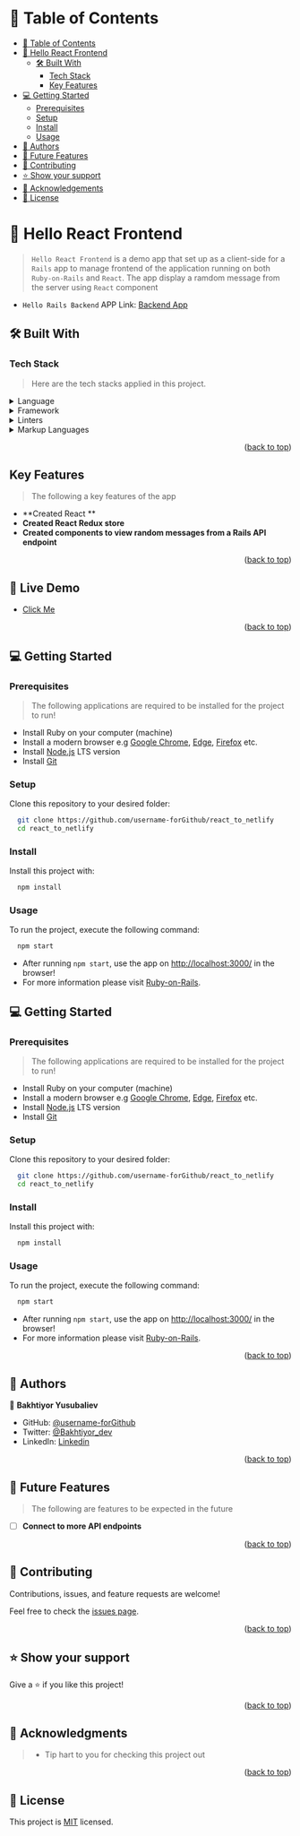 # 📗 Table of Contents <a name="readme-topi"></a>

- [📗 Table of Contents](#table-of-contents)
- [📖 Hello React Frontend](#about-project)
  - [🛠 Built With ](#built-with)
    - [Tech Stack ](#tech-stack)
    - [Key Features ](#key-features)
- [💻 Getting Started ](#getting-started)
  - [Prerequisites](#prerequisites)
  - [Setup](#setup)
  - [Install](#install)
  - [Usage](#usage)
- [👥 Authors ](#authors)
- [🔭 Future Features](#future-features)
- [🤝 Contributing ](#contributing)
- [⭐️ Show your support ](#️show-your-support)
- [🙏 Acknowledgements](#acknowledgements)
- [📝 License ](#license)

# 📖 Hello React Frontend <a name="about-project"></a>

> `Hello React Frontend` is a demo app that set up as a client-side for a `Rails`
> app to manage frontend of the application running on both `Ruby-on-Rails` and `React`.
> The app display a ramdom message from the server using `React` component


- `Hello Rails Backend` APP Link: [Backend App](https://github.com/username-forGithub/rails_to_render)

## 🛠 Built With <a name="built-with"></a>

### Tech Stack <a name="tech-stack"></a>

> Here are the tech stacks applied in this project.

<details>
  <summary>Language</summary>
  <ul>
    <li><a href="https://www.javascript.com/">JavaScript</a></li>
  </ul>
</details>

<details>
  <summary>Framework</summary>
  <ul>
    <li><a href="https://reactjs.org/">Reactjs</a></li>
  </ul>
</details>

<details>
  <summary>Linters</summary>
  <ul>
    <li><a href="https://eslint.org/">EsLint</a></li>
    <li><a href="https://stylelint.io/">Stylelint</a></li>
  </ul>
</details>

<details>
  <summary>Markup Languages</summary>
  <ul>
    <li><a href="https://html.spec.whatwg.org/multipage/">HTML5</a></li>
    <li><a href="https://www.w3.org/TR/CSS/#css">CSS3</a></li>
  </ul>
</details>

<p align="right">(<a href="#readme-top">back to top</a>)</p>

## Key Features <a name="key-features"></a>

> The following a key features of the app

- **Created React **
- **Created React Redux store**
- **Created components to view random messages from a Rails API endpoint**

<p align="right">(<a href="#readme-top">back to top</a>)</p>

<!-- LIVE DEMO -->

## 🚀 Live Demo <a name="live-demo"></a>

- [Click Me](https://react-front-api.netlify.app/) 

<p align="right">(<a href="#readme-top">back to top</a>)</p>

<!-- GETTING STARTED -->

## 💻 Getting Started <a name="getting-started"></a>

### Prerequisites

> The following applications are required to be installed for the project to run!

- Install Ruby on your computer (machine)
- Install a modern browser e.g [Google Chrome](https://www.google.com/chrome/), [Edge](https://www.microsoft.com/en-us/edge?r=1), [Firefox](https://www.mozilla.org/en-US/exp/firefox/new/) etc.
- Install [Node.js](https://nodejs.org/en/download/) LTS version
- Install [Git](https://git-scm.com/downloads)

### Setup

Clone this repository to your desired folder:

```sh
  git clone https://github.com/username-forGithub/react_to_netlify
  cd react_to_netlify
```

### Install

Install this project with:

```sh
  npm install
```

### Usage

To run the project, execute the following command:

```sh
  npm start
```

- After running `npm start`, use the app on [http://localhost:3000/](http://localhost:3000/) in the browser!
- For more information please visit [Ruby-on-Rails](https://rubyonrails.org/).


<!-- GETTING STARTED -->

## 💻 Getting Started <a name="getting-started"></a>

### Prerequisites

> The following applications are required to be installed for the project to run!

- Install Ruby on your computer (machine)
- Install a modern browser e.g [Google Chrome](https://www.google.com/chrome/), [Edge](https://www.microsoft.com/en-us/edge?r=1), [Firefox](https://www.mozilla.org/en-US/exp/firefox/new/) etc.
- Install [Node.js](https://nodejs.org/en/download/) LTS version
- Install [Git](https://git-scm.com/downloads)

### Setup

Clone this repository to your desired folder:

```sh
  git clone https://github.com/username-forGithub/react_to_netlify
  cd react_to_netlify
```

### Install

Install this project with:

```sh
  npm install
```

### Usage

To run the project, execute the following command:

```sh
  npm start
```

- After running `npm start`, use the app on [http://localhost:3000/](http://localhost:3000/) in the browser!
- For more information please visit [Ruby-on-Rails](https://rubyonrails.org/).


<p align="right">(<a href="#readme-top">back to top</a>)</p>

## 👥 Authors <a name="authors"></a>

👤 **Bakhtiyor Yusubaliev**

- GitHub: [@username-forGithub](https://github.com/username-forGithub)
- Twitter: [@Bakhtiyor_dev](https://twitter.com/Bakhtiyor_dev)
- LinkedIn: [Linkedin](https://www.linkedin.com/in/baxtiyor-yusubaliev/)
<p align="right">(<a href="#readme-top">back to top</a>)</p>

## 🔭 Future Features <a name="future-features"></a>

> The following are features to be expected in the future

- [ ] **Connect to more API endpoints**

<p align="right">(<a href="#readme-top">back to top</a>)</p>

## 🤝 Contributing <a name="contributing"></a>

Contributions, issues, and feature requests are welcome!

Feel free to check the [issues page](../../issues/).

<p align="right">(<a href="#readme-top">back to top</a>)</p>

## ⭐️ Show your support <a name="support"></a>

Give a ⭐️ if you like this project!

<p align="right">(<a href="#readme-top">back to top</a>)</p>

## 🙏 Acknowledgments <a name="acknowledgements"></a>

> - Tip hart to you for checking this project out

<p align="right">(<a href="#readme-top">back to top</a>)</p>

## 📝 License <a name="license"></a>

This project is [MIT](./MIT.md) licensed.
